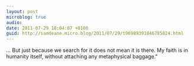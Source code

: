 ```yaml
---
layout: post
microblog: true
audio: 
date: 2011-07-29 18:04:07 +0100
guid: http://samdeane.micro.blog/2011/07/29/t96989391846785024.html
---
```

… But just because we search for it does not mean it is there. My faith is in humanity itself, without attaching any metaphysical baggage."
